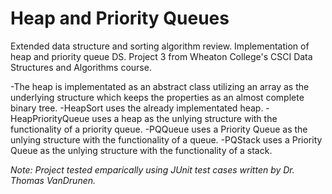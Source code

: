 # Heap and Priority Queues
Extended data structure and sorting algorithm review. Implementation of heap and priority queue DS.
Project 3 from Wheaton College's CSCI Data Structures and Algorithms course.

-The heap is implementated as an abstract class utilizing an array as the underlying structure which keeps the properties as an almost complete binary tree.
-HeapSort uses the already implementated heap.
-HeapPriorityQueue uses a heap as the unlying structure with the functionality of a priority queue.
-PQQueue uses a Priority Queue as the unlying structure with the functionality of a queue.
-PQStack uses a Priority Queue as the unlying structure with the functionality of a stack.

*Note: Project tested emparically using JUnit test cases written by Dr. Thomas VanDrunen.*
